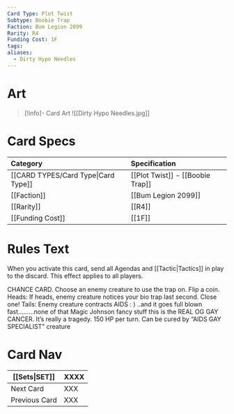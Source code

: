 ```yaml
---
Card Type: Plot Twist
Subtype: Boobie Trap
Faction: Bum Legion 2099
Rarity: R4
Funding Cost: 1F
tags: 
aliases:
  - Dirty Hypo Needles
---
```

# Art

> [!info]- Card Art
> ![[Dirty Hypo Needles.jpg]]

# Card Specs

| Category | Specification| 
| :--- | :--- |
| [[CARD TYPES/Card Type\|Card Type]] | [[Plot Twist]] - [[Boobie Trap]] |  
| [[Faction]] | [[Bum Legion 2099]] |  
| [[Rarity]] | [[R4]] |  
| [[Funding Cost]] | [[1F]] |  

# Rules Text  

When you activate this card, send all Agendas and [[Tactic|Tactics]] in play to the discard. This effect applies to all players.  

CHANCE CARD. Choose an enemy creature to use the trap on. Flip a coin.
Heads: If heads, enemy creature notices your bio trap last second. Close one!
Tails: Enemy creature contracts AIDS : ) ..and it goes full blown fast………none of that Magic Johnson fancy stuff this is the REAL OG GAY CANCER. It’s really a tragedy.
150 HP per turn. Can be cured by “AIDS GAY SPECIALIST” creature

# Card Nav

| [[Sets\|SET]]           | XXXX |
| ------------- | ------------------------------ |
| Next Card     | XXX |
| Previous Card | XXX |


